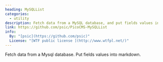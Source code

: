 ```yaml
---
heading: MySQLList
categories:
  - utility
description: Fetch data from a MySQL database, and put fields values into markdown.
link: https://github.com/psic/PicoCMS-MySQLList
info:
  By: "[psic](https://github.com/psic)"
  License: "[WTF public license ](http://www.wtfpl.net/)"
---
```


Fetch data from a Mysql database.
Put fields values into markdown.
